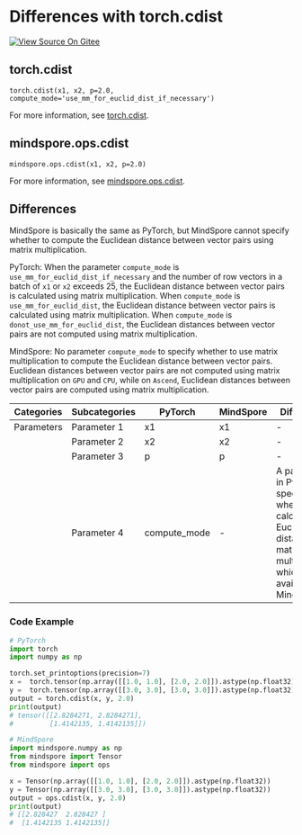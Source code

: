 # Differences with torch.cdist

[![View Source On Gitee](https://mindspore-website.obs.cn-north-4.myhuaweicloud.com/website-images/r2.3.1/resource/_static/logo_source_en.svg)](https://gitee.com/mindspore/docs/blob/r2.3.1/docs/mindspore/source_en/note/api_mapping/pytorch_diff/cdist.md)

## torch.cdist

```text
torch.cdist(x1, x2, p=2.0, compute_mode='use_mm_for_euclid_dist_if_necessary')
```

For more information, see [torch.cdist](https://pytorch.org/docs/1.8.1/generated/torch.cdist.html).

## mindspore.ops.cdist

```text
mindspore.ops.cdist(x1, x2, p=2.0)
```

For more information, see [mindspore.ops.cdist](https://mindspore.cn/docs/en/r2.3.1/api_python/ops/mindspore.ops.cdist.html).

## Differences

MindSpore is basically the same as PyTorch, but MindSpore cannot specify whether to compute the Euclidean distance between vector pairs using matrix multiplication.

PyTorch: When the parameter `compute_mode` is ``use_mm_for_euclid_dist_if_necessary`` and the number of row vectors in a batch of `x1` or `x2` exceeds 25, the Euclidean distance between vector pairs is calculated using matrix multiplication. When `compute_mode` is ``use_mm_for_euclid_dist``, the Euclidean distance between vector pairs is calculated using matrix multiplication. When `compute_mode` is ``donot_use_mm_for_euclid_dist``, the Euclidean distances between vector pairs are not computed using matrix multiplication.

MindSpore: No parameter `compute_mode` to specify whether to use matrix multiplication to compute the Euclidean distance between vector pairs. Euclidean distances between vector pairs are not computed using matrix multiplication on ``GPU`` and ``CPU``, while on ``Ascend``, Euclidean distances between vector pairs are computed using matrix multiplication.

| Categories | Subcategories | PyTorch | MindSpore | Differences  |
| --- |---------------|---------| --- |-------------|
| Parameters | Parameter 1 |x1 | x1 | -  |
| | Parameter 2 | x2 | x2 | - |
|  | Parameter 3 | p | p | - |
| | Parameter 4 | compute_mode | - | A parameter in PyTorch specifying whether to calculate Euclidean distances by matrix multiplication, which is not available in MindSpore |

### Code Example

```python
# PyTorch
import torch
import numpy as np

torch.set_printoptions(precision=7)
x =  torch.tensor(np.array([[1.0, 1.0], [2.0, 2.0]]).astype(np.float32))
y =  torch.tensor(np.array([[3.0, 3.0], [3.0, 3.0]]).astype(np.float32))
output = torch.cdist(x, y, 2.0)
print(output)
# tensor([[2.8284271, 2.8284271],
#         [1.4142135, 1.4142135]])

# MindSpore
import mindspore.numpy as np
from mindspore import Tensor
from mindspore import ops

x = Tensor(np.array([[1.0, 1.0], [2.0, 2.0]]).astype(np.float32))
y = Tensor(np.array([[3.0, 3.0], [3.0, 3.0]]).astype(np.float32))
output = ops.cdist(x, y, 2.0)
print(output)
# [[2.828427  2.828427 ]
#  [1.4142135 1.4142135]]

```
